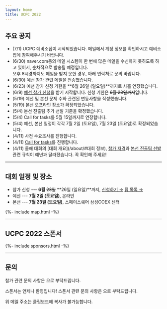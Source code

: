 ```yaml
---
layout: home
title: UCPC 2022
---
```


## 주요 공지

- (7/1) UCPC 예비소집이 시작되었습니다. 메일에서 계정 정보를 확인하시고 예비소집에 참여해주시기 바랍니다.
- (6/30) naver.com등의 메일 시스템이 한 번에 많은 메일을 수신하지 못하도록 하고 있어서, 순차적으로 발송될 예정입니다.<br/>오후 8시경까지도 메일을 받지 못한 경우, 아래 연락처로 문의 바랍니다.
- (6/30) 예선 참가 관련 메일을 전송했습니다.
- (6/23) 예선 참가 신청 기한을 **6월 26일 (일요일)**까지로 사흘 연장했습니다.
- (6/9) [예선 참가 신청](https://forms.gle/8VyPLm3YzbxZgT7Y7)을 받기 시작합니다. 신청 기한은 ~~6월 23일까지~~입니다.
- (5/19) 예선 및 본선 문제 수와 관련된 변동사항을 작성했습니다.
- (5/19) 본선 오프라인 장소가 확정되었습니다.
- (5/4) 본선 진출팀 추가 선발 기준을 확정했습니다.
- (5/4) Call for tasks를 5월 15일까지로 연장합니다.
- (5/4) 예선, 본선 일정이 각각 7월 2일 (토요일), 7월 23일 (토요일)로 확정되었습니다.
- (4/11) 사전 수요조사를 진행합니다.
- (4/11) [Call for tasks](/tasks)를 진행합니다.
- (4/11) 올해 대회의 [대회 개요](/about/#대회 정보), [참가 자격](/about/#참가-자격)과 [본선 진출팀 선발](/qualifier/#본선-진출팀-선발) 관련 규칙이 예년과 달라졌습니다. 꼭 확인해 주세요!

---

## 대회 일정 및 장소

- 참가 신청 --- **6월** ~~23일~~ **26일 (일요일)**까지, [신청하기 &rarr;](https://forms.gle/8VyPLm3YzbxZgT7Y7) [팀 목록 &rarr;](https://docs.google.com/spreadsheets/u/1/d/e/2PACX-1vRuLIdce91ALLkDKbL6KluZ3FasTbVH5AT9kuNVg87Coir_ldik3oJny2MPT2PJq9MQQxTkdOyFJ2b7/pubhtml?gid=1534493384&single=true)
- 예선 --- **7월 2일 (토요일)**, 온라인
- 본선 --- **7월 23일 (토요일)**, 스페이스쉐어 삼성COEX 센터

{%- include map.html -%}

---

## UCPC 2022 스폰서

<div class="sponsors-grid">
  {%- include sponsors.html -%}
</div>

---

## 문의

참가 관련 문의 사항은 <a href="#" class="mail-address" data-name="contact" data-domain="ucpc" data-tld="me" onclick="window.location.href = 'mailto:' + this.dataset.name + '@' + this.dataset.domain + '.' + this.dataset.tld"></a>으로 부탁드립니다.

스폰서는 언제나 환영입니다! 스폰서 관련 문의 사항은 <a href="#" class="mail-address" data-name="sponsor" data-domain="ucpc" data-tld="me" onclick="window.location.href = 'mailto:' + this.dataset.name + '@' + this.dataset.domain + '.' + this.dataset.tld"></a>으로 부탁드립니다.

위 메일 주소는 클립보드에 복사가 불가능합니다.
